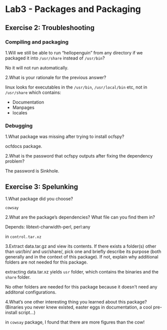 # Lab3 - Packages and Packaging

## Exercise 2: Troubleshooting

### Compiling and packaging

1.Will we still be able to run “hellopenguin” from any directory if we packaged it into `/usr/share` instead of `/usr/bin`?

No it will not run automatically.

2.What is your rationale for the previous answer?

linux looks for executables in the `/usr/bin`, `/usr/local/bin` etc, not in `/usr/share` which contains:

- Documentation
- Manpages
- locales

### Debugging

1.What package was missing after trying to install ocfspy?

ocfdocs package.

2.What is the password that ocfspy outputs after fixing the dependency problem?

The password is Sinkhole.

## Exercise 3: Spelunking

1.What package did you choose?

`cowsay`

2.What are the package’s dependencies? What file can you find them in?

Depends: libtext-charwidth-perl, perl:any

in `control.tar.xz`

3.Extract data.tar.gz and view its contents. If there exists a folder(s) other than usr/bin/ and usr/share/, pick one and briefly describe its purpose (both generally and in the context of this package). If not, explain why additional folders are not needed for this package.

extracting data.tar.xz yields `usr` folder, which contains the binaries and the `share` folder.

No other folders are needed for this package because it doesn't need any additonal configurations.

4.What’s one other interesting thing you learned about this package? (Binaries you never knew existed, easter eggs in documentation, a cool pre-install script…)

in `cowsay` package, I found that there are more figures than the cow!